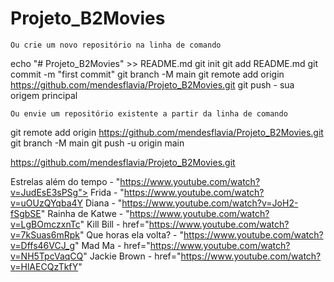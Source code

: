 # Projeto_B2Movies

    Ou crie um novo repositório na linha de comando
echo "# Projeto_B2Movies" >> README.md 
git init 
git add README.md 
git commit -m "first commit" 
git branch -M main 
git remote add origin https://github.com/mendesflavia/Projeto_B2Movies.git
git push - sua origem principal


    Ou envie um repositório existente a partir da linha de comando
git remote add origin https://github.com/mendesflavia/Projeto_B2Movies.git
git branch -M main 
git push -u origin main


https://github.com/mendesflavia/Projeto_B2Movies.git



Estrelas além do tempo -  "https://www.youtube.com/watch?v=JudEsE3sPSg">
Frida - "https://www.youtube.com/watch?v=uOUzQYqba4Y
Diana - "https://www.youtube.com/watch?v=JoH2-fSgbSE"
Rainha de Katwe - "https://www.youtube.com/watch?v=LgBOmczxnTc"
Kill Bill - href="https://www.youtube.com/watch?v=7kSuas6mRpk"
Que horas ela volta? - "https://www.youtube.com/watch?v=Dffs46VCJ_g"
Mad Ma - href="https://www.youtube.com/watch?v=NH5TpcVaqCQ"
Jackie Brown - href="https://www.youtube.com/watch?v=HlAECQzTkfY"
